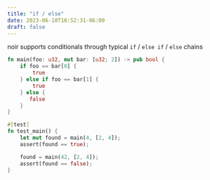 ```yaml
---
title: "if / else"
date: 2023-06-10T16:52:31-06:00
draft: false
---
```


noir supports conditionals through typical `if` / `else if` / `else` chains

```rust {.codebox}
fn main(foo: u32, mut bar: [u32; 2]) -> pub bool {
    if foo == bar[0] {
        true
    } else if foo == bar[1] {
        true
    } else {
       false
    }
}

#[test]
fn test_main() {
    let mut found = main(4, [2, 4]);
    assert(found == true);

    found = main(42, [2, 4]);
    assert(found == false);
}
```
